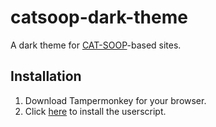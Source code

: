 # catsoop-dark-theme

A dark theme for [CAT-SOOP](https://catsoop.org)-based sites.

## Installation

1. Download Tampermonkey for your browser.
2. Click [here](https://github.com/nch0w/catsoop-dark-theme/raw/main/theme.user.js) to install the userscript.
